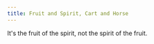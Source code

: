 ```yaml
---
title: Fruit and Spirit, Cart and Horse
---
```


It's the fruit of the spirit, not the spirit of the fruit.
